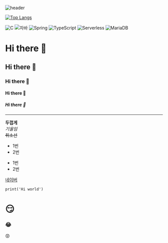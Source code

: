 ![header](https://capsule-render.vercel.app/api?type=wave&color=auto&height=300&section=header&text=깃허브%20특강&fontSize=90)

[![Top Langs](https://github-readme-stats.vercel.app/api/top-langs/?username=Chan0322)](https://github.com/Chan0322/github-readme-stats)

![C](https://img.shields.io/badge/-C-123456?style=flat-square&logo=C&logoColor=black)
 ![자바](https://img.shields.io/badge/-자바-007396?style=flat&logo=Java&logoColor=ffffff)
 ![Spring](https://img.shields.io/badge/-Spring-6DB33F?style=for-the-badge&logo=Spring&logoColor=white)
 ![TypeScript](https://img.shields.io/badge/-TypeScript-3178C6?style=flatsquare&logo=TypeScript&logoColor=white)
 ![Serverless](https://img.shields.io/badge/-Serverless-FD5750?style=flatsquare&logo=Serverless&logoColor=magenta)
 ![MariaDB](https://img.shields.io/badge/-MariaDB-1F305F?style=flat-square&logo=mariadb&logoColor=white)

# Hi there 👋
## Hi there 👋
### Hi there 👋
#### Hi there 👋
##### Hi there 👋
---
**두껍게** <br>
*기울임* <br>
~~취소선~~ <br>

* 1번
* 2번
- 1번
- 2번

[네이버](naver.com)

```
print('Hi world')
```
# :smirk: <br>
### :joy: <br>
:rage: <br>
